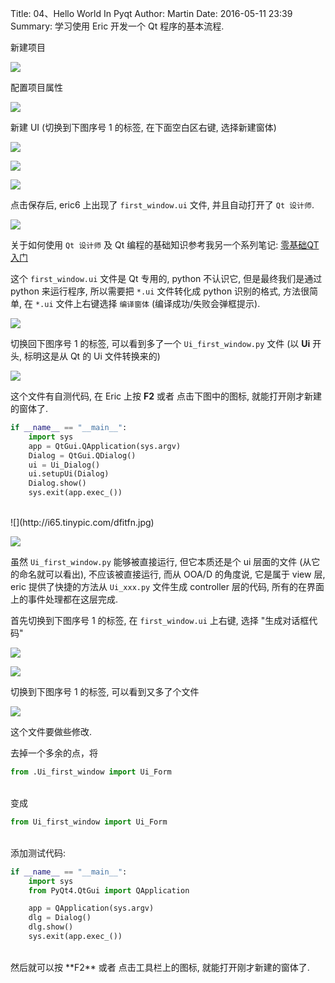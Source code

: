 Title: 04、Hello World In Pyqt
Author: Martin
Date: 2016-05-11 23:39
Summary: 学习使用 Eric 开发一个 Qt 程序的基本流程.

新建项目

![](http://i64.tinypic.com/2zpt5b4.jpg)

配置项目属性

![](http://i64.tinypic.com/2nkqpkz.jpg)

新建 UI (切换到下图序号 1 的标签, 在下面空白区右键, 选择新建窗体)

![](http://i68.tinypic.com/3voxt.jpg)

![](http://i67.tinypic.com/91m1jo.jpg)

![](http://i64.tinypic.com/240x5b7.jpg)

点击保存后, eric6 上出现了 `first_window.ui` 文件, 并且自动打开了 `Qt 设计师`.

![](http://i66.tinypic.com/1phydz.jpg)

关于如何使用 `Qt 设计师` 及 Qt 编程的基础知识参考我另一个系列笔记: [零基础QT入门](http://www.smallcpp.com/category/ling-ji-chu-qtru-men2.html)

这个 `first_window.ui` 文件是 Qt 专用的, python 不认识它, 但是最终我们是通过 python 来运行程序, 所以需要把 `*.ui` 文件转化成 python 识别的格式, 方法很简单, 在 `*.ui` 文件上右键选择 `编译窗体` (编译成功/失败会弹框提示).

![](http://i66.tinypic.com/sm3bte.jpg)

切换回下图序号 1 的标签, 可以看到多了一个 `Ui_first_window.py` 文件 (以 **Ui** 开头, 标明这是从 Qt 的 Ui 文件转换来的)

![](http://i68.tinypic.com/11qr6op.jpg)

这个文件有自测代码, 在 Eric 上按 **F2** 或者 点击下图中的图标, 就能打开刚才新建的窗体了.

```python
if __name__ == "__main__":
    import sys
    app = QtGui.QApplication(sys.argv)
    Dialog = QtGui.QDialog()
    ui = Ui_Dialog()
    ui.setupUi(Dialog)
    Dialog.show()
    sys.exit(app.exec_())
```
<br>
![](http://i65.tinypic.com/dfitfn.jpg)

![](http://i65.tinypic.com/292v8dy.jpg)

虽然 `Ui_first_window.py` 能够被直接运行, 但它本质还是个 ui 层面的文件 (从它的命名就可以看出), 不应该被直接运行, 而从 OOA/D 的角度说, 它是属于 view 层,  eric 提供了快捷的方法从 `Ui_xxx.py` 文件生成 controller 层的代码, 所有的在界面上的事件处理都在这层完成.

首先切换到下图序号 1 的标签, 在 `first_window.ui` 上右键, 选择 "生成对话框代码"

![](http://i65.tinypic.com/2qs5wmo.jpg)

![](http://i66.tinypic.com/aui5wp.jpg)

切换到下图序号 1 的标签, 可以看到又多了个文件

![](http://i67.tinypic.com/1411mcn.jpg)

这个文件要做些修改.

去掉一个多余的点，将

```python
from .Ui_first_window import Ui_Form
```
<br>
变成

```python
from Ui_first_window import Ui_Form
```
<br>
添加测试代码:

```python
if __name__ == "__main__":
    import sys
    from PyQt4.QtGui import QApplication

    app = QApplication(sys.argv)
    dlg = Dialog()
    dlg.show()
    sys.exit(app.exec_())
```
<br>
然后就可以按 **F2** 或者 点击工具栏上的图标, 就能打开刚才新建的窗体了.
